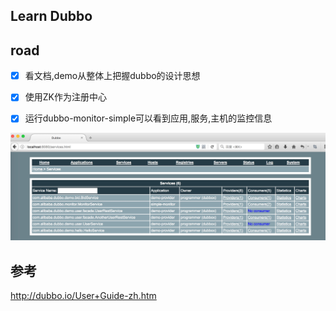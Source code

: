 Learn Dubbo
-----------

## road

- [X] 看文档,demo从整体上把握dubbo的设计思想

- [X] 使用ZK作为注册中心

- [X] 运行dubbo-monitor-simple可以看到应用,服务,主机的监控信息

![](images/simple-monitor.jpg)


## 参考

http://dubbo.io/User+Guide-zh.htm

